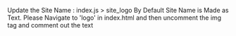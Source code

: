 Update the Site Name : index.js > site_logo
By Default Site Name is Made as Text. Please Navigate to 'logo' in index.html and then uncomment the img tag and comment out the text